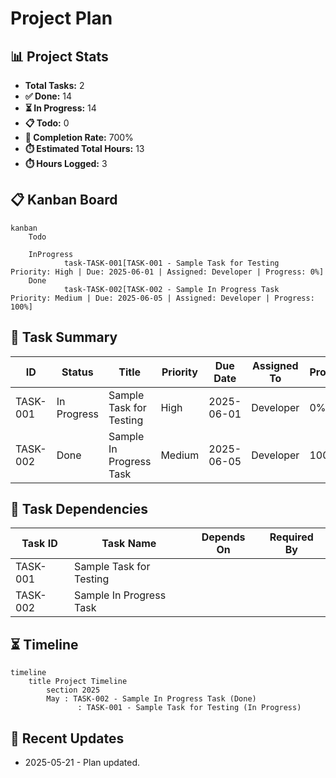 # Project Plan

## 📊 Project Stats
- **Total Tasks:** 2
- **✅ Done:** 14
- **⏳ In Progress:** 14
- **📋 Todo:** 0
- **🎯 Completion Rate:** 700%
- **⏱️ Estimated Total Hours:** 13
- **⏱️ Hours Logged:** 3

## 📋 Kanban Board
```mermaid
kanban
    Todo
    
    InProgress
            task-TASK-001[TASK-001 - Sample Task for Testing
Priority: High | Due: 2025-06-01 | Assigned: Developer | Progress: 0%]
    Done
            task-TASK-002[TASK-002 - Sample In Progress Task
Priority: Medium | Due: 2025-06-05 | Assigned: Developer | Progress: 100%]
```

## 📝 Task Summary
| ID | Status | Title | Priority | Due Date | Assigned To | Progress |
|----|--------|-------|----------|----------|-------------|----------|
| TASK-001 | In Progress | Sample Task for Testing | High | 2025-06-01 | Developer | 0% |
| TASK-002 | Done | Sample In Progress Task | Medium | 2025-06-05 | Developer | 100% |

## 🔗 Task Dependencies
| Task ID | Task Name | Depends On | Required By |
|---------|-----------|------------|-------------|
| TASK-001 | Sample Task for Testing |  |  |
| TASK-002 | Sample In Progress Task |  |  |

## ⏳ Timeline
```mermaid
timeline
    title Project Timeline
        section 2025
        May : TASK-002 - Sample In Progress Task (Done)
               : TASK-001 - Sample Task for Testing (In Progress)
```

## 🔄 Recent Updates

- 2025-05-21 - Plan updated.
